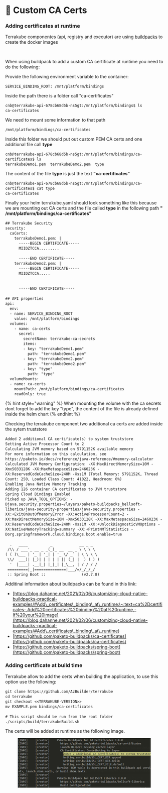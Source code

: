 # 🔐 Custom CA Certs

### Adding certificates at runtime

Terrakube componentes (api, registry and executor) are using [buildpacks](https://buildpacks.io/docs/concepts/) to create the docker images

<figure><img src="https://user-images.githubusercontent.com/4461895/223739868-d206fa74-4a06-40eb-9790-db36df6ee74e.png" alt=""><figcaption></figcaption></figure>

When using buildpack to add a custom CA certificate at runtime you need to do the following:

Provide the following environment variable to the container:

```
SERVICE_BINDING_ROOT: /mnt/platform/bindings
```

Inside the path there is a folder call "ca-certificates"

```
cnb@terrakube-api-678cb68d5b-ns5gt:/mnt/platform/bindings$ ls
ca-certificates
```

We need to mount some information to that path

```
/mnt/platform/bindings/ca-certificates
```

Inside this folder we should put out custom PEM CA certs and one additional file call **type**

```
cnb@terrakube-api-678cb68d5b-ns5gt:/mnt/platform/bindings/ca-certificates$ ls
terrakubeDemo1.pem  terrakubeDemo2.pem  type
```

The content of the file **type** is just the text **"ca-certificates"**

```
cnb@terrakube-api-678cb68d5b-ns5gt:/mnt/platform/bindings/ca-certificates$ cat type
ca-certificates
```

Finally your helm terrakube.yaml should look something like this because we are mounting out CA certs and the file called **type** in the following path **" /mnt/platform/bindings/ca-certificates"**

```
## Terrakube Security
security:
  caCerts:
    terrakubeDemo1.pem: |
      -----BEGIN CERTIFICATE-----
      MIIDZTCCA.........

      -----END CERTIFICATE-----
    terrakubeDemo2.pem: |
      -----BEGIN CERTIFICATE-----
      MIIDZTCCA.....
      

      -----END CERTIFICATE-----

## API properties
api:
  env:
  - name: SERVICE_BINDING_ROOT
    value: /mnt/platform/bindings
  volumes:
    - name: ca-certs
      secret:
        secretName: terrakube-ca-secrets
        items:
        - key: "terrakubeDemo1.pem"
          path: "terrakubeDemo1.pem"
        - key: "terrakubeDemo2.pem"
          path: "terrakubeDemo2.pem"
        - key: "type"
          path: "type"
  volumeMounts:
  - name: ca-certs
    mountPath: /mnt/platform/bindings/ca-certificates
    readOnly: true
```

{% hint style="warning" %}
When mounting the volume with the ca secrets dont forget to add the key "type", the content of the file is already defined inside the helm chart
{% endhint %}

Checking the terrakube component two additional ca certs are added inside the sytem truststore

```
Added 2 additional CA certificate(s) to system truststore
Setting Active Processor Count to 2
Calculating JVM memory based on 5791152K available memory
For more information on this calculation, see https://paketo.io/docs/reference/java-reference/#memory-calculator
Calculated JVM Memory Configuration: -XX:MaxDirectMemorySize=10M -Xmx5033128K -XX:MaxMetaspaceSize=246023K -XX:ReservedCodeCacheSize=240M -Xss1M (Total Memory: 5791152K, Thread Count: 250, Loaded Class Count: 41022, Headroom: 0%)
Enabling Java Native Memory Tracking
Adding 126 container CA certificates to JVM truststore
Spring Cloud Bindings Enabled
Picked up JAVA_TOOL_OPTIONS: -Djava.security.properties=/layers/paketo-buildpacks_bellsoft-liberica/java-security-properties/java-security.properties -XX:+ExitOnOutOfMemoryError -XX:ActiveProcessorCount=2 -XX:MaxDirectMemorySize=10M -Xmx5033128K -XX:MaxMetaspaceSize=246023K -XX:ReservedCodeCacheSize=240M -Xss1M -XX:+UnlockDiagnosticVMOptions -XX:NativeMemoryTracking=summary -XX:+PrintNMTStatistics -Dorg.springframework.cloud.bindings.boot.enable=true

  .   ____          _            __ _ _
 /\\ / ___'_ __ _ _(_)_ __  __ _ \ \ \ \
( ( )\___ | '_ | '_| | '_ \/ _` | \ \ \ \
 \\/  ___)| |_)| | | | | || (_| |  ) ) ) )
  '  |____| .__|_| |_|_| |_\__, | / / / /
 =========|_|==============|___/=/_/_/_/
 :: Spring Boot ::                (v2.7.8)
```

Additinal information about buildpacks can be found in this link:

* [https://blog.dahanne.net/2021/02/06/customizing-cloud-native-buildpacks-practical-examples/#Add\_certificates\_binding\_at\_runtime:\~:text=ca%2Dcertificates-,Add%20certificates%20binding%20at%20runtime,-If%20your%20image](https://blog.dahanne.net/2021/02/06/customizing-cloud-native-buildpacks-practical-examples/#Add\_certificates\_binding\_at\_runtime)
* [https://github.com/paketo-buildpacks/ca-certificates](https://github.com/paketo-buildpacks/ca-certificates)
* [https://github.com/paketo-buildpacks/spring-boot](https://github.com/paketo-buildpacks/spring-boot)

### Adding certificate at build time

Terrakube allow to add the certs when building the application, to use this option use the following:

```
git clone https://github.com/AzBuilder/terrakube
cd terrakube
git checkout <<TERRAKUBE-VERSION>>
mv EXAMPLE.pem bindings/ca-certificates

# This script should be run from the root folder
./scripts/build/terrakubeBuild.sh
```

The certs will be added at runtime as the following image.

<figure><img src="../../.gitbook/assets/image (35).png" alt=""><figcaption></figcaption></figure>
